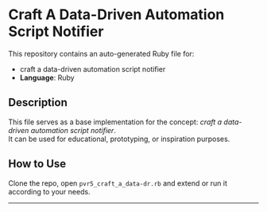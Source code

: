 # Craft A Data-Driven Automation Script Notifier

This repository contains an auto-generated Ruby file for:

- craft a data-driven automation script notifier
- **Language**: Ruby

## Description

This file serves as a base implementation for the concept: *craft a data-driven automation script notifier*.  
It can be used for educational, prototyping, or inspiration purposes.

## How to Use

Clone the repo, open `pvr5_craft_a_data-dr.rb` and extend or run it according to your needs.

---



